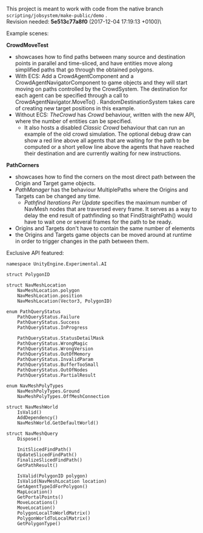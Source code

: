 This project is meant to work with code from the native branch `scripting/jobsystem/make-public/demo` .\
Revision needed: **5e513c77a8f0** (2017-12-04 17:19:13 +0100)\

Example scenes:

**CrowdMoveTest**

- showcases how to find paths between many source and destination points in parallel and time-sliced, and have entities move along simplified paths that go through the obtained polygons.
- With ECS: Add a CrowdAgentComponent and a CrowdAgentNavigatorComponent to game objects and they will start moving on paths controlled by the CrowdSystem. The destination for each agent can be specified through a call to CrowdAgentNavigator.MoveTo() . RandomDestinationSystem takes care of creating new target positions in this example.
- Without ECS: _TheCrowd_ has _Crowd_ behaviour, written with the new API, where the number of entities can be specified.
    - It also hosts a disabled _Classic Crowd_ behaviour that can run an example of the old crowd simulation. The optional debug draw can show a red line above all agents that are waiting for the path to be computed or a short yellow line above the agents that have reached their destination and are currently waiting for new instructions.


**PathCorners**

- showcases how to find the corners on the most direct path between the Origin and Target game objects.
- _PathManager_ has the behaviour MultiplePaths where the Origins and Targets can be changed any time.
    - _Pathfind Iterations Per Update_ specifies the maximum number of NavMesh nodes that are traversed every frame. It serves as a way to delay the end result of pathfinding so that FindStraightPath() would have to wait one or several frames for the path to be ready.
- Origins and Targets don't have to contain the same number of elements
- the Origins and Targets game objects can be moved around at runtime in order to trigger changes in the path between them.

Exclusive API featured:

    namespace UnityEngine.Experimental.AI

    struct PolygonID

    struct NavMeshLocation
        NavMeshLocation.polygon
        NavMeshLocation.position
        NavMeshLocation(Vector3, PolygonID)
    
    enum PathQueryStatus
        PathQueryStatus.Failure
        PathQueryStatus.Success
        PathQueryStatus.InProgress
        
        PathQueryStatus.StatusDetailMask
        PathQueryStatus.WrongMagic
        PathQueryStatus.WrongVersion
        PathQueryStatus.OutOfMemory
        PathQueryStatus.InvalidParam
        PathQueryStatus.BufferTooSmall
        PathQueryStatus.OutOfNodes
        PathQueryStatus.PartialResult

    enum NavMeshPolyTypes
        NavMeshPolyTypes.Ground
        NavMeshPolyTypes.OffMeshConnection

    struct NavMeshWorld
        IsValid()
        AddDependency()
        NavMeshWorld.GetDefaultWorld()

    struct NavMeshQuery
        Dispose()

        InitSlicedFindPath()
        UpdateSlicedFindPath()
        FinalizeSlicedFindPath()
        GetPathResult()

        IsValid(PolygonID polygon)
        IsValid(NavMeshLocation location)
        GetAgentTypeIdForPolygon()
        MapLocation()
        GetPortalPoints()
        MoveLocations()
        MoveLocation()
        PolygonLocalToWorldMatrix()
        PolygonWorldToLocalMatrix()
        GetPolygonType()
